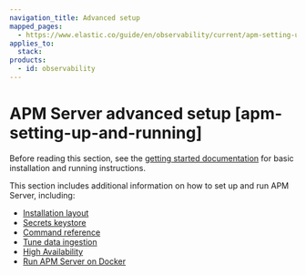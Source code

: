 ```yaml
---
navigation_title: Advanced setup
mapped_pages:
  - https://www.elastic.co/guide/en/observability/current/apm-setting-up-and-running.html
applies_to:
  stack:
products:
  - id: observability
---
```


# APM Server advanced setup [apm-setting-up-and-running]

Before reading this section, see the [getting started documentation](/solutions/observability/apm/get-started-fleet-managed-apm-server.md) for basic installation and running instructions.

This section includes additional information on how to set up and run APM Server, including:

* [Installation layout](/solutions/observability/apm/installation-layout.md)
* [Secrets keystore](/solutions/observability/apm/secrets-keystore-for-secure-settings.md)
* [Command reference](/solutions/observability/apm/apm-server-command-reference.md)
* [Tune data ingestion](/solutions/observability/apm/tune-data-ingestion.md)
* [High Availability](/solutions/observability/apm/high-availability.md)
* [Run APM Server on Docker](/solutions/observability/apm/get-started-apm-server-binary.md#apm-running-on-docker)

